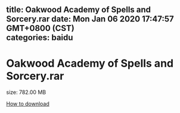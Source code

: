 
title: Oakwood Academy of Spells and Sorcery.rar
date: Mon Jan 06 2020 17:47:57 GMT+0800 (CST)    
categories: baidu
---

# Oakwood Academy of Spells and Sorcery.rar
size: 782.00 MB
 
 

[How to download](https://bpcam.bemobtrk.com/go/2ceec3aa-1ca2-46d6-b9ff-aaa5c184517c?jno=5146)